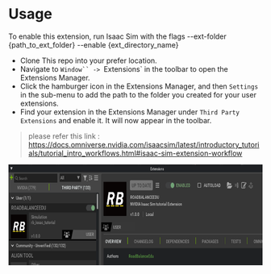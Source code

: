 # Usage

To enable this extension, run Isaac Sim with the flags --ext-folder {path_to_ext_folder} --enable {ext_directory_name}

- Clone This repo into your prefer location.
- Navigate to `Window`` -> `Extensions` in the toolbar to open the Extensions Manager.
- Click the hamburger icon in the Extensions Manager, and then `Settings` in the sub-menu to add the path to the folder you created for your user extensions.
- Find your extension in the Extensions Manager under `Third Party Extensions` and enable it. It will now appear in the toolbar.

> please refer this link : https://docs.omniverse.nvidia.com/isaacsim/latest/introductory_tutorials/tutorial_intro_workflows.html#isaac-sim-extension-workflow 

<p align="center">
    <img src="./img/demo_img.png" height="200">
</p>